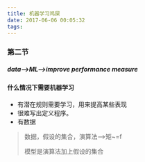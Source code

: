 ```yaml
---
title: 机器学习鸡屎
date: 2017-06-06 00:05:32
tags:
---
```


### 第二节

##### data——>ML——>improve performance measure

#### 什么情况下需要机器学习

- 有潜在规则需要学习，用来提高某些表现
- 很难写出定义程序。
- 有数据


> 数据，假设的集合，演算法——>矩~=f
>
> 模型是演算法加上假设的集合